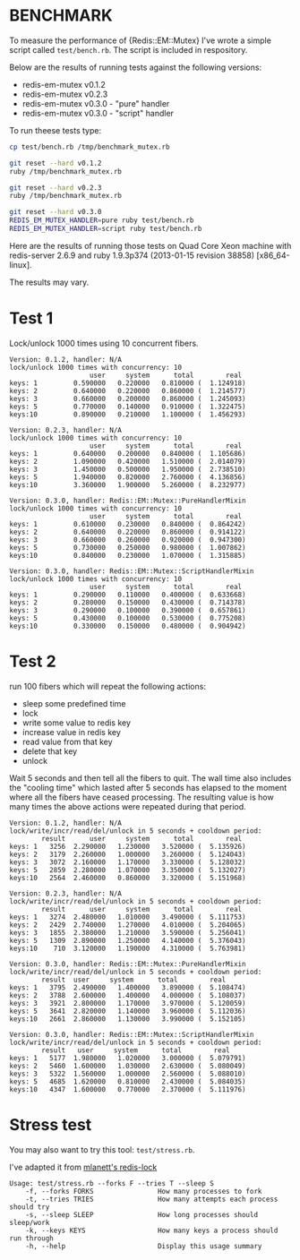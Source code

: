 BENCHMARK
=========

To measure the performance of {Redis::EM::Mutex} I've wrote a simple script called `test/bench.rb`.
The script is included in respository.

Below are the results of running tests against the following versions:

- redis-em-mutex v0.1.2
- redis-em-mutex v0.2.3
- redis-em-mutex v0.3.0 - "pure" handler
- redis-em-mutex v0.3.0 - "script" handler

To run theese tests type:

```sh
cp test/bench.rb /tmp/benchmark_mutex.rb

git reset --hard v0.1.2
ruby /tmp/benchmark_mutex.rb

git reset --hard v0.2.3
ruby /tmp/benchmark_mutex.rb

git reset --hard v0.3.0
REDIS_EM_MUTEX_HANDLER=pure ruby test/bench.rb
REDIS_EM_MUTEX_HANDLER=script ruby test/bench.rb
```

Here are the results of running those tests on Quad Core Xeon machine
with redis-server 2.6.9 and ruby 1.9.3p374 (2013-01-15 revision 38858) [x86_64-linux].

The results may vary.

Test 1
======

Lock/unlock 1000 times using 10 concurrent fibers.

```
Version: 0.1.2, handler: N/A
lock/unlock 1000 times with concurrency: 10
                    user     system      total        real
keys: 1         0.590000   0.220000   0.810000 (  1.124918)
keys: 2         0.640000   0.220000   0.860000 (  1.214577)
keys: 3         0.660000   0.200000   0.860000 (  1.245093)
keys: 5         0.770000   0.140000   0.910000 (  1.322475)
keys:10         0.890000   0.210000   1.100000 (  1.456293)

Version: 0.2.3, handler: N/A
lock/unlock 1000 times with concurrency: 10
                    user     system      total        real
keys: 1         0.640000   0.200000   0.840000 (  1.105686)
keys: 2         1.090000   0.420000   1.510000 (  2.014079)
keys: 3         1.450000   0.500000   1.950000 (  2.738510)
keys: 5         1.940000   0.820000   2.760000 (  4.136856)
keys:10         3.360000   1.900000   5.260000 (  8.232977)

Version: 0.3.0, handler: Redis::EM::Mutex::PureHandlerMixin
lock/unlock 1000 times with concurrency: 10
                    user     system      total        real
keys: 1         0.610000   0.230000   0.840000 (  0.864242)
keys: 2         0.640000   0.220000   0.860000 (  0.914122)
keys: 3         0.660000   0.260000   0.920000 (  0.947300)
keys: 5         0.730000   0.250000   0.980000 (  1.007862)
keys:10         0.840000   0.230000   1.070000 (  1.315885)

Version: 0.3.0, handler: Redis::EM::Mutex::ScriptHandlerMixin
lock/unlock 1000 times with concurrency: 10
                    user     system      total        real
keys: 1         0.290000   0.110000   0.400000 (  0.633668)
keys: 2         0.280000   0.150000   0.430000 (  0.714378)
keys: 3         0.290000   0.100000   0.390000 (  0.657861)
keys: 5         0.430000   0.100000   0.530000 (  0.775208)
keys:10         0.330000   0.150000   0.480000 (  0.904942)
```

Test 2
======

run 100 fibers which will repeat the following actions:

- sleep some predefined time
- lock
- write some value to redis key
- increase value in redis key
- read value from that key
- delete that key
- unlock

Wait 5 seconds and then tell all the fibers to quit.
The wall time also includes the "cooling time" which lasted
after 5 seconds has elapsed to the moment where all the fibers
have ceased processing.
The resulting value is how many times the above actions were repeated
during that period.

```
Version: 0.1.2, handler: N/A
lock/write/incr/read/del/unlock in 5 seconds + cooldown period:
        result      user     system      total        real
keys: 1   3256  2.290000   1.230000   3.520000 (  5.135926)
keys: 2   3179  2.260000   1.000000   3.260000 (  5.124043)
keys: 3   3072  2.160000   1.170000   3.330000 (  5.128032)
keys: 5   2859  2.280000   1.070000   3.350000 (  5.132027)
keys:10   2564  2.460000   0.860000   3.320000 (  5.151968)

Version: 0.2.3, handler: N/A
lock/write/incr/read/del/unlock in 5 seconds + cooldown period:
        result      user     system      total        real
keys: 1   3274  2.480000   1.010000   3.490000 (  5.111753)
keys: 2   2429  2.740000   1.270000   4.010000 (  5.204065)
keys: 3   1855  2.380000   1.210000   3.590000 (  5.256041)
keys: 5   1309  2.890000   1.250000   4.140000 (  5.376043)
keys:10    710  3.120000   1.190000   4.310000 (  5.763981)

Version: 0.3.0, handler: Redis::EM::Mutex::PureHandlerMixin
lock/write/incr/read/del/unlock in 5 seconds + cooldown period:
        result  user     system      total        real
keys: 1   3795  2.490000   1.400000   3.890000 (  5.108474)
keys: 2   3788  2.600000   1.400000   4.000000 (  5.108037)
keys: 3   3921  2.800000   1.170000   3.970000 (  5.120059)
keys: 5   3641  2.820000   1.140000   3.960000 (  5.112036)
keys:10   2661  2.860000   1.130000   3.990000 (  5.152105)

Version: 0.3.0, handler: Redis::EM::Mutex::ScriptHandlerMixin
lock/write/incr/read/del/unlock in 5 seconds + cooldown period:
        result   user     system      total        real
keys: 1   5177  1.980000   1.020000   3.000000 (  5.079791)
keys: 2   5460  1.600000   1.030000   2.630000 (  5.080049)
keys: 3   5322  1.560000   1.000000   2.560000 (  5.088010)
keys: 5   4685  1.620000   0.810000   2.430000 (  5.084035)
keys:10   4347  1.600000   0.770000   2.370000 (  5.111976)
```

Stress test
===========

You may also want to try this tool: `test/stress.rb`.

I've adapted it from [mlanett's redis-lock](https://github.com/mlanett/redis-lock/blob/master/test/stress.rb)

```
Usage: test/stress.rb --forks F --tries T --sleep S
    -f, --forks FORKS                How many processes to fork
    -t, --tries TRIES                How many attempts each process should try
    -s, --sleep SLEEP                How long processes should sleep/work
    -k, --keys KEYS                  How many keys a process should run through
    -h, --help                       Display this usage summary
```
